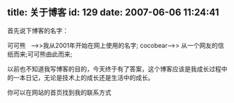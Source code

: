 title: 关于博客
id: 129
date: 2007-06-06 11:24:41
---

首先说下博客的名字：

可可熊   --&gt;&gt;我从2001年开始在网上使用的名字;
cocobear--&gt;&gt; 从一个网友的信纸而来;可可熊由此而来;

以前也不知道我写博客的目的，今天终于有了答案，这个博客应该是我成长过程中的一本日记，无论是技术上的成长还是生活中的成长。

你可以在网站的首页找到我的联系方式